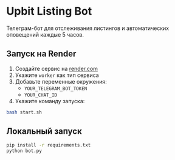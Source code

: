 # Upbit Listing Bot

Телеграм-бот для отслеживания листингов и автоматических оповещений каждые 5 часов.

## Запуск на Render
1. Создайте сервис на [render.com](https://render.com/)
2. Укажите `worker` как тип сервиса
3. Добавьте переменные окружения:
   - `YOUR_TELEGRAM_BOT_TOKEN`
   - `YOUR_CHAT_ID`
4. Укажите команду запуска:
```bash
bash start.sh
```

## Локальный запуск
```bash
pip install -r requirements.txt
python bot.py
```